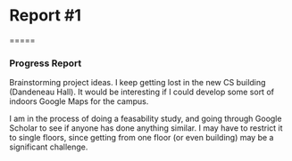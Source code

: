 # Report #1
=====

### **Progress Report**
Brainstorming project ideas.  I keep getting lost in the new CS building
(Dandeneau Hall).  It would be interesting if I could develop some sort of
indoors Google Maps for the campus.

I am in the process of doing a feasability study, and going through Google
Scholar to see if anyone has done anything similar.  I may have to restrict
it to single floors, since getting from one floor (or even building) may
be a significant challenge.
